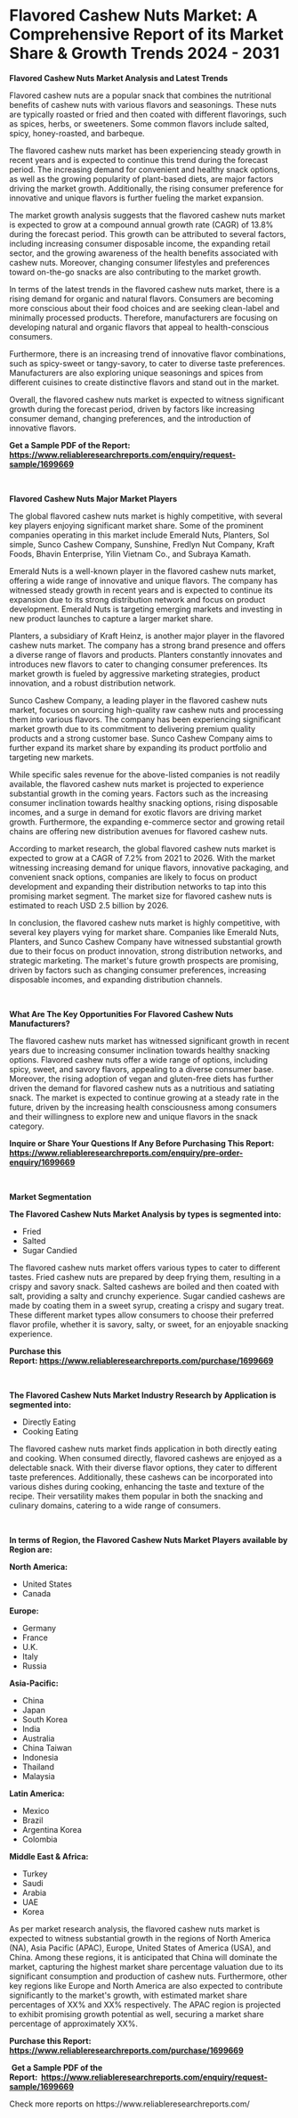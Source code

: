 <p><h1>Flavored Cashew Nuts Market: A Comprehensive Report of its Market Share & Growth Trends 2024 - 2031</h1></p><p><strong>Flavored Cashew Nuts Market Analysis and Latest Trends</strong></p>
<p><p>Flavored cashew nuts are a popular snack that combines the nutritional benefits of cashew nuts with various flavors and seasonings. These nuts are typically roasted or fried and then coated with different flavorings, such as spices, herbs, or sweeteners. Some common flavors include salted, spicy, honey-roasted, and barbeque.</p><p>The flavored cashew nuts market has been experiencing steady growth in recent years and is expected to continue this trend during the forecast period. The increasing demand for convenient and healthy snack options, as well as the growing popularity of plant-based diets, are major factors driving the market growth. Additionally, the rising consumer preference for innovative and unique flavors is further fueling the market expansion.</p><p>The market growth analysis suggests that the flavored cashew nuts market is expected to grow at a compound annual growth rate (CAGR) of 13.8% during the forecast period. This growth can be attributed to several factors, including increasing consumer disposable income, the expanding retail sector, and the growing awareness of the health benefits associated with cashew nuts. Moreover, changing consumer lifestyles and preferences toward on-the-go snacks are also contributing to the market growth.</p><p>In terms of the latest trends in the flavored cashew nuts market, there is a rising demand for organic and natural flavors. Consumers are becoming more conscious about their food choices and are seeking clean-label and minimally processed products. Therefore, manufacturers are focusing on developing natural and organic flavors that appeal to health-conscious consumers.</p><p>Furthermore, there is an increasing trend of innovative flavor combinations, such as spicy-sweet or tangy-savory, to cater to diverse taste preferences. Manufacturers are also exploring unique seasonings and spices from different cuisines to create distinctive flavors and stand out in the market.</p><p>Overall, the flavored cashew nuts market is expected to witness significant growth during the forecast period, driven by factors like increasing consumer demand, changing preferences, and the introduction of innovative flavors.</p></p>
<p><strong>Get a Sample PDF of the Report:&nbsp; <a href="https://www.reliableresearchreports.com/enquiry/request-sample/1699669">https://www.reliableresearchreports.com/enquiry/request-sample/1699669</a></strong></p>
<p>&nbsp;</p>
<p><strong>Flavored Cashew Nuts Major Market Players</strong></p>
<p><p>The global flavored cashew nuts market is highly competitive, with several key players enjoying significant market share. Some of the prominent companies operating in this market include Emerald Nuts, Planters, Sol simple, Sunco Cashew Company, Sunshine, Fredlyn Nut Company, Kraft Foods, Bhavin Enterprise, Yilin Vietnam Co., and Subraya Kamath.</p><p>Emerald Nuts is a well-known player in the flavored cashew nuts market, offering a wide range of innovative and unique flavors. The company has witnessed steady growth in recent years and is expected to continue its expansion due to its strong distribution network and focus on product development. Emerald Nuts is targeting emerging markets and investing in new product launches to capture a larger market share.</p><p>Planters, a subsidiary of Kraft Heinz, is another major player in the flavored cashew nuts market. The company has a strong brand presence and offers a diverse range of flavors and products. Planters constantly innovates and introduces new flavors to cater to changing consumer preferences. Its market growth is fueled by aggressive marketing strategies, product innovation, and a robust distribution network.</p><p>Sunco Cashew Company, a leading player in the flavored cashew nuts market, focuses on sourcing high-quality raw cashew nuts and processing them into various flavors. The company has been experiencing significant market growth due to its commitment to delivering premium quality products and a strong customer base. Sunco Cashew Company aims to further expand its market share by expanding its product portfolio and targeting new markets.</p><p>While specific sales revenue for the above-listed companies is not readily available, the flavored cashew nuts market is projected to experience substantial growth in the coming years. Factors such as the increasing consumer inclination towards healthy snacking options, rising disposable incomes, and a surge in demand for exotic flavors are driving market growth. Furthermore, the expanding e-commerce sector and growing retail chains are offering new distribution avenues for flavored cashew nuts.</p><p>According to market research, the global flavored cashew nuts market is expected to grow at a CAGR of 7.2% from 2021 to 2026. With the market witnessing increasing demand for unique flavors, innovative packaging, and convenient snack options, companies are likely to focus on product development and expanding their distribution networks to tap into this promising market segment. The market size for flavored cashew nuts is estimated to reach USD 2.5 billion by 2026.</p><p>In conclusion, the flavored cashew nuts market is highly competitive, with several key players vying for market share. Companies like Emerald Nuts, Planters, and Sunco Cashew Company have witnessed substantial growth due to their focus on product innovation, strong distribution networks, and strategic marketing. The market's future growth prospects are promising, driven by factors such as changing consumer preferences, increasing disposable incomes, and expanding distribution channels.</p></p>
<p>&nbsp;</p>
<p><strong>What Are The Key Opportunities For Flavored Cashew Nuts Manufacturers?</strong></p>
<p><p>The flavored cashew nuts market has witnessed significant growth in recent years due to increasing consumer inclination towards healthy snacking options. Flavored cashew nuts offer a wide range of options, including spicy, sweet, and savory flavors, appealing to a diverse consumer base. Moreover, the rising adoption of vegan and gluten-free diets has further driven the demand for flavored cashew nuts as a nutritious and satiating snack. The market is expected to continue growing at a steady rate in the future, driven by the increasing health consciousness among consumers and their willingness to explore new and unique flavors in the snack category.</p></p>
<p><strong>Inquire or Share Your Questions If Any Before Purchasing This Report: <a href="https://www.reliableresearchreports.com/enquiry/pre-order-enquiry/1699669">https://www.reliableresearchreports.com/enquiry/pre-order-enquiry/1699669</a></strong></p>
<p>&nbsp;</p>
<p><strong>Market Segmentation</strong></p>
<p><strong>The Flavored Cashew Nuts Market Analysis by types is segmented into:</strong></p>
<p><ul><li>Fried</li><li>Salted</li><li>Sugar Candied</li></ul></p>
<p><p>The flavored cashew nuts market offers various types to cater to different tastes. Fried cashew nuts are prepared by deep frying them, resulting in a crispy and savory snack. Salted cashews are boiled and then coated with salt, providing a salty and crunchy experience. Sugar candied cashews are made by coating them in a sweet syrup, creating a crispy and sugary treat. These different market types allow consumers to choose their preferred flavor profile, whether it is savory, salty, or sweet, for an enjoyable snacking experience.</p></p>
<p><strong>Purchase this Report:&nbsp;<a href="https://www.reliableresearchreports.com/purchase/1699669">https://www.reliableresearchreports.com/purchase/1699669</a></strong></p>
<p>&nbsp;</p>
<p><strong>The Flavored Cashew Nuts Market Industry Research by Application is segmented into:</strong></p>
<p><ul><li>Directly Eating</li><li>Cooking Eating</li></ul></p>
<p><p>The flavored cashew nuts market finds application in both directly eating and cooking. When consumed directly, flavored cashews are enjoyed as a delectable snack. With their diverse flavor options, they cater to different taste preferences. Additionally, these cashews can be incorporated into various dishes during cooking, enhancing the taste and texture of the recipe. Their versatility makes them popular in both the snacking and culinary domains, catering to a wide range of consumers.</p></p>
<p>&nbsp;</p>
<p><strong>In terms of Region, the Flavored Cashew Nuts Market Players available by Region are:</strong></p>
<p>
    <p> <strong> North America: </strong>
        <ul>
            <li>United States</li>
            <li>Canada</li>
        </ul>
        </p> 
    <p> <strong> Europe: </strong>
        <ul>
            <li>Germany</li>
            <li>France</li>
            <li>U.K.</li>
            <li>Italy</li>
            <li>Russia</li>
        </ul>
        </p> 
    <p> <strong> Asia-Pacific: </strong>
        <ul>
            <li>China</li>
            <li>Japan</li>
            <li>South Korea</li>
            <li>India</li>
            <li>Australia</li>
            <li>China Taiwan</li>
            <li>Indonesia</li>
            <li>Thailand</li>
            <li>Malaysia</li>
        </ul>
        </p> 
    <p> <strong> Latin America: </strong>
        <ul>
            <li>Mexico</li>
            <li>Brazil</li>
            <li>Argentina Korea</li>
            <li>Colombia</li>
        </ul>
        </p> 
    <p> <strong> Middle East & Africa: </strong>
        <ul>
            <li>Turkey</li>
            <li>Saudi</li>
            <li>Arabia</li>
            <li>UAE</li>
            <li>Korea</li>
        </ul>
    </p>
    </p>
<p><p>As per market research analysis, the flavored cashew nuts market is expected to witness substantial growth in the regions of North America (NA), Asia Pacific (APAC), Europe, United States of America (USA), and China. Among these regions, it is anticipated that China will dominate the market, capturing the highest market share percentage valuation due to its significant consumption and production of cashew nuts. Furthermore, other key regions like Europe and North America are also expected to contribute significantly to the market's growth, with estimated market share percentages of XX% and XX% respectively. The APAC region is projected to exhibit promising growth potential as well, securing a market share percentage of approximately XX%.</p></p>
<p><strong>Purchase this Report: <a href="https://www.reliableresearchreports.com/purchase/1699669">https://www.reliableresearchreports.com/purchase/1699669</a></strong></p>
<p>&nbsp;<strong>Get a Sample PDF of the Report:&nbsp;&nbsp;<a href="https://www.reliableresearchreports.com/enquiry/request-sample/1699669">https://www.reliableresearchreports.com/enquiry/request-sample/1699669</a></strong></p>
<p><strong></strong></p>
<p>Check more reports on https://www.reliableresearchreports.com/</p>
